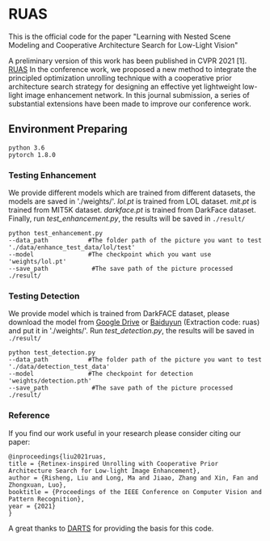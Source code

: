 # RUAS

This is the official code for the paper "Learning with Nested Scene Modeling and Cooperative Architecture Search for Low-Light Vision"

A preliminary version of this work has been published in CVPR 2021 [1]. [RUAS](https://openaccess.thecvf.com/content/CVPR2021/html/Liu_Retinex-Inspired_Unrolling_With_Cooperative_Prior_Architecture_Search_for_Low-Light_Image_CVPR_2021_paper.html)
In the conference work, we proposed a new method to integrate the principled optimization unrolling technique with a cooperative prior architecture search strategy for designing an effective yet lightweight low-light image enhancement network. 
In this journal submission, a series of substantial extensions have been made to improve our conference work.

## Environment Preparing
```
python 3.6
pytorch 1.8.0
```

### Testing Enhancement

We provide different models which are trained from different datasets, the models are saved in './weights/'.
*lol.pt* is trained from LOL dataset.
*mit.pt* is trained from MIT5K dataset.
*darkface.pt* is trained from DarkFace dataset.
Finally, run *test_enhancement.py*, the results will be saved in `./result/`
```
python test_enhancement.py 
--data_path           #The folder path of the picture you want to test
'./data/enhance_test_data/lol/test'
--model               #The checkpoint which you want use
'weights/lol.pt'
--save_path            #The save path of the picture processed
./result/
```



### Testing Detection

We provide model which is trained from DarkFACE dataset, please download the model from [Google Drive](https://drive.google.com/file/d/1_9lLdw9yRsgQ6BLFgik-OHt9KWC7M42F/view?usp=sharing) or [Baiduyun](https://pan.baidu.com/s/1fZ5WWxqpyD6CQlY12sIJYA) (Extraction code: ruas) and put it in './weights/'.
Run *test_detection.py*, the results will be saved in `./result/`
```
python test_detection.py 
--data_path           #The folder path of the picture you want to test
'./data/detection_test_data'
--model               #The checkpoint for detection
'weights/detection.pth'
--save_path            #The save path of the picture processed
./result/
```


### Reference

If you find our work useful in your research please consider citing our paper:
```
@inproceedings{liu2021ruas,
title = {Retinex-inspired Unrolling with Cooperative Prior Architecture Search for Low-light Image Enhancement},
author = {Risheng, Liu and Long, Ma and Jiaao, Zhang and Xin, Fan and Zhongxuan, Luo},
booktitle = {Proceedings of the IEEE Conference on Computer Vision and Pattern Recognition},
year = {2021}
}
```

A great thanks to [DARTS](https://github.com/quark0/darts) for providing the basis for this code.
